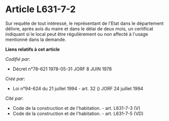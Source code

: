 # Article L631-7-2

Sur requête de tout intéressé, le représentant de l'Etat dans le département délivre, après avis du maire et dans le délai de
deux mois, un certificat indiquant si le local peut être régulièrement ou non affecté à l'usage mentionné dans la demande.

**Liens relatifs à cet article**

_Codifié par_:

  - Décret n°78-621 1978-05-31 JORF 8 JUIN 1978

_Créé par_:

  - Loi n°94-624 du 21 juillet 1994 - art. 32 () JORF 24 juillet 1994

_Cité par_:

  - Code de la construction et de l'habitation. - art. L631-7-3 (V)
  - Code de la construction et de l'habitation. - art. L631-7-5 (VD)
